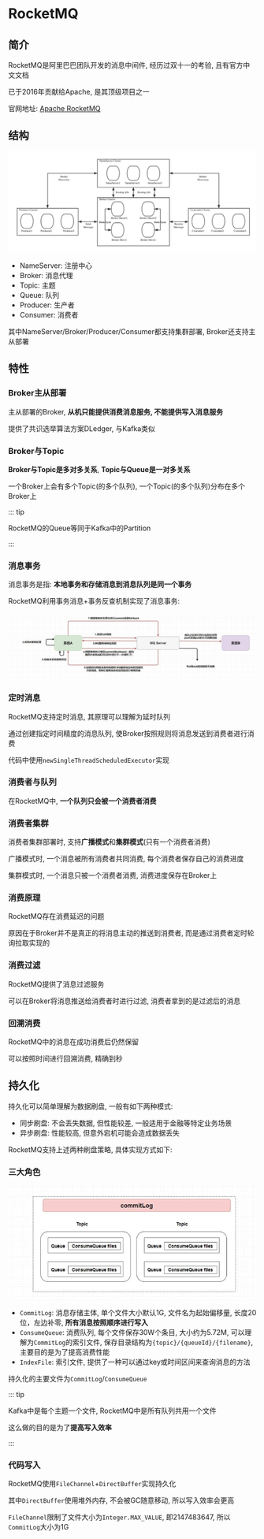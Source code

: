 # RocketMQ

## 简介

RocketMQ是阿里巴巴团队开发的消息中间件, 经历过双十一的考验, 且有官方中文文档

已于2016年贡献给Apache, 是其顶级项目之一

官网地址: [Apache RocketMQ](https://rocketmq.apache.org/)

## 结构

![结构](./结构.jpg)

- NameServer: 注册中心
- Broker: 消息代理
- Topic: 主题
- Queue: 队列
- Producer: 生产者
- Consumer: 消费者

其中NameServer/Broker/Producer/Consumer都支持集群部署, Broker还支持主从部署

## 特性

### Broker主从部署

主从部署的Broker, **从机只能提供消费消息服务, 不能提供写入消息服务**

提供了共识选举算法方案DLedger, 与Kafka类似

### Broker与Topic

**Broker与Topic是多对多关系**, **Topic与Queue是一对多关系**

一个Broker上会有多个Topic(的多个队列), 一个Topic(的多个队列)分布在多个Broker上

::: tip

RocketMQ的Queue等同于Kafka中的Partition

:::

### 消息事务

消息事务是指: **本地事务和存储消息到消息队列是同一个事务**

RocketMQ利用事务消息+事务反查机制实现了消息事务:

![消息事务](./消息事务.png)

### 定时消息

RocketMQ支持定时消息, 其原理可以理解为延时队列

通过创建指定时间精度的消息队列, 使Broker按照规则将消息发送到消费者进行消费

代码中使用`newSingleThreadScheduledExecutor`实现

### 消费者与队列

在RocketMQ中, **一个队列只会被一个消费者消费**

### 消费者集群

消费者集群部署时, 支持**广播模式**和**集群模式**(只有一个消费者消费)

广播模式时, 一个消息被所有消费者共同消费, 每个消费者保存自己的消费进度

集群模式时, 一个消息只被一个消费者消费, 消费进度保存在Broker上

### 消费原理

RocketMQ存在消费延迟的问题

原因在于Broker并不是真正的将消息主动的推送到消费者, 而是通过消费者定时轮询拉取实现的

### 消费过滤

RocketMQ提供了消息过滤服务

可以在Broker将消息推送给消费者时进行过滤, 消费者拿到的是过滤后的消息

### 回溯消费

RocketMQ中的消息在成功消费后仍然保留

可以按照时间进行回溯消费, 精确到秒

## 持久化

持久化可以简单理解为数据刷盘, 一般有如下两种模式:

- 同步刷盘: 不会丢失数据, 但性能较差, 一般适用于金融等特定业务场景
- 异步刷盘: 性能较高, 但意外宕机可能会造成数据丢失

RocketMQ支持上述两种刷盘策略, 具体实现方式如下:

### 三大角色

![持久化结构](./持久化结构.png)

- `CommitLog`: 消息存储主体, 单个文件大小默认1G, 文件名为起始偏移量, 长度20位，左边补零, **所有消息按照顺序进行写入**
- `ConsumeQueue`: 消费队列, 每个文件保存30W个条目, 大小约为5.72M, 可以理解为`CommitLog`的索引文件, 保存目录结构为`{topic}/{queueId}/{filename}`, 主要目的是为了提高消费性能
- `IndexFile`: 索引文件, 提供了一种可以通过key或时间区间来查询消息的方法

持久化的主要文件为`CommitLog`/`ConsumeQueue`

::: tip

Kafka中是每个主题一个文件, RocketMQ中是所有队列共用一个文件

这么做的目的是为了**提高写入效率**

:::

### 代码写入

RocketMQ使用`FileChannel`+`DirectBuffer`实现持久化

其中`DirectBuffer`使用堆外内存, 不会被GC随意移动, 所以写入效率会更高

`FileChannel`限制了文件大小为`Integer.MAX_VALUE`, 即2147483647, 所以`CommitLog`大小为1G

